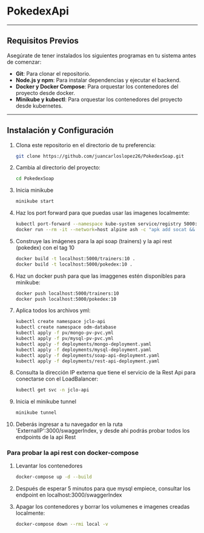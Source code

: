 # PokedexApi

---

## Requisitos Previos
Asegúrate de tener instalados los siguientes programas en tu sistema antes de comenzar:
- **Git**: Para clonar el repositorio.
- **Node.js y npm**: Para instalar dependencias y ejecutar el backend.
- **Docker y Docker Compose**: Para orquestar los contenedores del proyecto desde docker.
- **Minikube y kubectl**: Para orquestar los contenedores del proyecto desde kubernetes.

---

## Instalación y Configuración

1. Clona este repositorio en el directorio de tu preferencia:

   ```bash
   git clone https://github.com/juancarloslopez26/PokedexSoap.git

2. Cambia al directorio del proyecto:

   ```bash
   cd PokedexSoap

3. Inicia minikube
   ```bash
   minikube start
   
4. Haz los port forward para que puedas usar las imagenes localmemte:
   ```bash
   kubectl port-forward --namespace kube-system service/registry 5000:80
   docker run --rm -it --network=host alpine ash -c "apk add socat && socat TCP-LISTEN:5000,reuseaddr,fork TCP:host.docker.internal:5000"

5. Construye las imágenes para la api soap (trainers) y la api rest (pokedex) con el tag 10
   ```bash
   docker build -t localhost:5000/trainers:10 .
   docker build -t localhost:5000/pokedex:10 .

6. Haz un docker push para que las imaggenes estén disponibles para minikube:
   ```bash
   docker push localhost:5000/trainers:10
   docker push localhost:5000/pokedex:10 
   
7. Aplica todos los archivos yml:
   ```bash
   kubectl create namespace jclo-api  
   kubectl create namespace odm-database
   kubectl apply -f pv/mongo-pv-pvc.yml
   kubectl apply -f pv/mysql-pv-pvc.yml
   kubectl apply -f deployments/mongo-deployment.yaml
   kubectl apply -f deployments/mysql-deployment.yaml
   kubectl apply -f deployments/soap-api-deployment.yaml
   kubectl apply -f deployments/rest-api-deployment.yaml
   
8. Consulta la dirección IP externa que tiene el servicio de la Rest Api para conectarse con el LoadBalancer:
   ```bash
   kubectl get svc -n jclo-api

9. Inicia el minikube tunnel
    ```bash
   minikube tunnel     

10. Deberás ingresar a tu navegador en la ruta 'ExternalIP':3000/swaggerIndex, y desde ahi podrás probar todos los endpoints de la api Rest
 
### Para probar la api rest con docker-compose
1. Levantar los contenedores
   ```bash
   docker-compose up -d --build
2. Después de esperar 5 minutos para que mysql empiece, consultar los endpoint en localhost:3000/swaggerIndex

3. Apagar los contenedores y borrar los volumenes e imagenes creadas localmente:
   ```bash
   docker-compose down --rmi local -v
